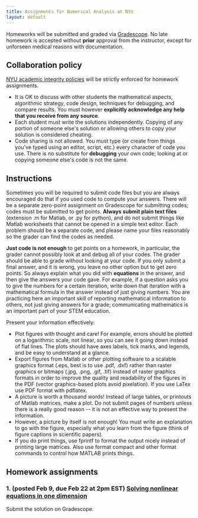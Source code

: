 ```yaml
---
title: Assignments for Numerical Analysis at NYU
layout: default
---
```


Homeworks will be submitted and graded via [Gradescope](https://www.gradescope.com). No late homework is accepted without **prior** approval from the instructor, except for unforseen medical reasons with documentation.

## Collaboration policy

[NYU academic integrity policies](http://www.nyu.edu/about/policies-guidelines-compliance/policies-and-guidelines/academic-integrity-for-students-at-nyu.html) will be strictly enforced for homework assignments.
* It is OK to discuss with other students the mathematical aspects, algorithmic strategy, code design, techniques for debugging, and compare results. You must however **explicitly acknowledge any help that you receive from any source**.
* Each student must write the solutions independently. Copying of any portion of someone else's solution or allowing others to copy your solution is considered cheating.
* Code sharing is not allowed. You must type (or create from things you've typed using an editor, script, etc.) every character of code you use. There is no substitute for **debugging** your own code; looking at or copying someone else's code is not the same. 

## Instructions

Sometimes you will be required to submit code files but you are always encouraged do that if you used code to compute your answers. There will be a separate zero-point assignment on Gradescope for submitting codes; codes must be submitted to get points. **Always submit plain text files** (extension .m for Matlab, or .py for python), and do not submit things like Matlab worksheets that cannot be opened in a simple text editor. Each problem should be a separate code, and please name your files reasonably so the grader can find the codes as needed.

**Just code is not enough** to get points on a homework, in particular, the grader cannot possibly look at and debug all of your codes. The grader should be able to grade without looking at your code. If you only submit a final answer, and it is wrong, you leave no other option but to get zero points. So always explain what you did with **equations** in the answer, and then give the answers your code gave. For example, if a question asks you to give the numbers for a certain iteration, write down that iteration with a mathematical formula in the answer instead of just giving numbers. You are practicing here an important skill of reporting mathematical information to others, not just giving answers for a grade; communicating mathematics is an important part of your STEM education.

Present your information effectively:

- Plot figures with thought and care! For example, errors should be plotted on a logarithmic scale, not linear, so you can see it going down instead of flat lines. The plots should have axes labels, tick marks, and legends, and be easy to understand at a glance.
- Export figures from Matlab or other plotting software to a scalable graphics format (.eps, best is to use .pdf, .dxf) rather than raster graphics or bitmaps (.jpg, .png, .gif, .tif) instead of raster graphics formats  in order to improve the quality and readability of the figures in the PDF (vector graphics-based plots avoid pixelation). If you use LaTex use PDF format with pdflatex.
- A picture is worth a thousand words! Instead of large tables, or printouts of Matlab matrices, make a plot. Do not submit pages of numbers unless there is a really good reason -- it is not an effective way to present the information.
- However, a picture by itself is not enough! You must write an explanation to go with the figure, especially what you learn from the figure (think of figure captions in scientific papers).
- If you do print things, use fprintf to format the output nicely instead of printing large matrices. Also use format compact and other format commands to control how MATLAB prints things.

## Homework assignments

### 1. (posted Feb 9, due Feb 22 at 2pm EST)  [Solving nonlinear equations in one dimension](Assignments/assignment1.pdf)

Submit the solution on Gradescope.

<!---

### 2. (example) [Linear Systems](Assignments/Homework-LinearSystems.pdf)

Commented out example

--->
